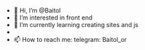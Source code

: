 - 👋 Hi, I’m @Baitol
- 👀 I’m interested in front end
- 🌱 I’m currently learning creating sites and js
- 
- 📫 How to reach me:
telegram: Baitol_or

